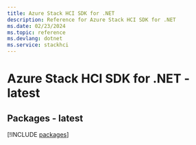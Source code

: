 ```yaml
---
title: Azure Stack HCI SDK for .NET
description: Reference for Azure Stack HCI SDK for .NET
ms.date: 02/23/2024
ms.topic: reference
ms.devlang: dotnet
ms.service: stackhci
---
```

# Azure Stack HCI SDK for .NET - latest
## Packages - latest
[!INCLUDE [packages](stack-hci-index.md)]